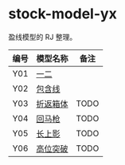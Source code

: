 # stock-model-yx

盈线模型的 RJ 整理。

| 编号 | 模型名称    | 备注
|:----:|:------------|------
| Y01  | [一二]      | 
| Y02  | [包含线]    | 
| Y03  | [折返箱体]  | TODO
| Y04  | [回马枪]    | TODO
| Y05  | [长上影]    | TODO
| Y06  | [高位突破]  | TODO


[一二]: ./Y01-一二/README.md
[包含线]: ./Y02-包含线/README.md
[折返箱体]: ./Y03-折返箱体/README.md
[回马枪]: ./Y04-回马枪/README.md
[长上影]: ./Y05-长上影/README.md
[高位突破]: ./Y06-高位突破/README.md